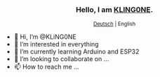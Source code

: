 <div align="center">
  <h3>Hello, I am <a href="https://github.com/KLiNG0NE/">KLING0NE</a>.</h3>
  <sub><a href="https://github.com/KLiNG0NE/KLiNG0NE/blob/main/README_DE.md">Deutsch</a>&nbsp;| English</sub>
</div>

- 👋 Hi, I’m @KLiNG0NE
- 👀 I’m interested in everything
- 🌱 I’m currently learning Arduino and ESP32
- 💞️ I’m looking to collaborate on ...
- 📫 How to reach me ...

<!---
KLiNG0NE/KLiNG0NE is a ✨ special ✨ repository because its `README.md` (this file) appears on your GitHub profile.
You can click the Preview link to take a look at your changes.
--->
